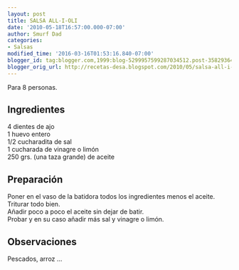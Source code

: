 ```yaml
---
layout: post
title: SALSA ALL-I-OLI
date: '2010-05-18T16:57:00.000-07:00'
author: Smurf Dad
categories:
- Salsas
modified_time: '2016-03-16T01:53:16.840-07:00'
blogger_id: tag:blogger.com,1999:blog-5299957599287034512.post-3582936412714206302
blogger_orig_url: http://recetas-desa.blogspot.com/2010/05/salsa-all-i-oli.html
---
```


Para 8 personas.<br><h2>Ingredientes</h2><p>4 dientes de ajo<br/>1 huevo entero<br/>1/2 cucharadita de sal<br/>1 cucharada de vinagre o lim&oacute;n<br/>250 grs. (una taza grande) de aceite</p><h2>Preparaci&oacute;n</h2><p>Poner en el vaso de la batidora todos los ingredientes menos el aceite.<br/>Triturar todo bien.<br/>A&ntilde;adir poco a poco el aceite sin dejar de batir.<br/>Probar y en su caso a&ntilde;adir m&aacute;s sal y vinagre o lim&oacute;n.</p><h2>Observaciones</h2><p>Pescados, arroz ...</p><br>